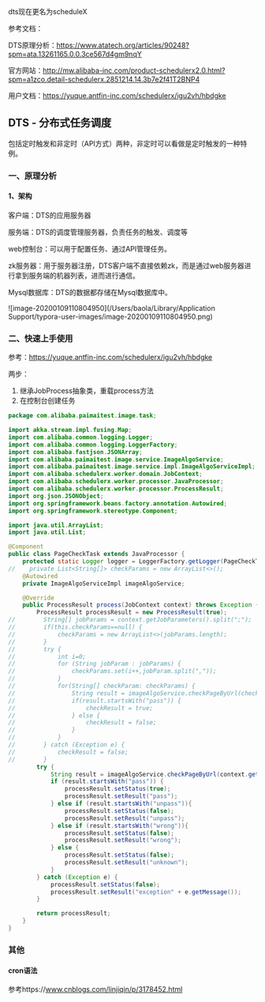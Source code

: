 dts现在更名为scheduleX

参考文档：

DTS原理分析：https://www.atatech.org/articles/90248?spm=ata.13261165.0.0.3ce567d4gm9nqY

官方网站：http://mw.alibaba-inc.com/product-schedulerx2.0.html?spm=a1zco.detail-schedulerx.2851214.14.3b7e2f41T2BNP4

用户文档：https://yuque.antfin-inc.com/schedulerx/igu2vh/hbdgke

## DTS - 分布式任务调度

包括定时触发和非定时（API方式）两种，非定时可以看做是定时触发的一种特例。

### 一、原理分析

#### 1、架构

客户端：DTS的应用服务器

服务端：DTS的调度管理服务器，负责任务的触发、调度等

web控制台：可以用于配置任务、通过API管理任务。

zk服务器：用于服务器注册，DTS客户端不直接依赖zk，而是通过web服务器进行拿到服务端的机器列表，进而进行通信。

Mysql数据库：DTS的数据都存储在Mysql数据库中。

![image-20200109110804950](/Users/baola/Library/Application Support/typora-user-images/image-20200109110804950.png)

### 二、快速上手使用

参考：https://yuque.antfin-inc.com/schedulerx/igu2vh/hbdgke

两步：

1. 继承JobProcess抽象类，重载process方法
2. 在控制台创建任务

```java
package com.alibaba.paimaitest.image.task;

import akka.stream.impl.fusing.Map;
import com.alibaba.common.logging.Logger;
import com.alibaba.common.logging.LoggerFactory;
import com.alibaba.fastjson.JSONArray;
import com.alibaba.paimaitest.image.service.ImageAlgoService;
import com.alibaba.paimaitest.image.service.impl.ImageAlgoServiceImpl;
import com.alibaba.schedulerx.worker.domain.JobContext;
import com.alibaba.schedulerx.worker.processor.JavaProcessor;
import com.alibaba.schedulerx.worker.processor.ProcessResult;
import org.json.JSONObject;
import org.springframework.beans.factory.annotation.Autowired;
import org.springframework.stereotype.Component;

import java.util.ArrayList;
import java.util.List;

@Component
public class PageCheckTask extends JavaProcessor {
    protected static Logger logger = LoggerFactory.getLogger(PageCheckTask.class);
//    private List<String[]> checkParams = new ArrayList<>();
    @Autowired
    private ImageAlgoServiceImpl imageAlgoService;

    @Override
    public ProcessResult process(JobContext context) throws Exception {
        ProcessResult processResult = new ProcessResult(true);
//        String[] jobParams = context.getJobParameters().split(";");
//        if(this.checkParams==null) {
//            checkParams = new ArrayList<>(jobParams.length);
//        }
//        try {
//            int i=0;
//            for (String jobParam : jobParams) {
//                checkParams.set(i++,jobParam.split(","));
//            }
//            for(String[] checkParam: checkParams) {
//                String result = imageAlgoService.checkPageByUrl(checkParam[0], checkParam[1]);
//                if(result.startsWith("pass")) {
//                    checkResult = true;
//                } else {
//                    checkResult = false;
//                }
//            }
//        } catch (Exception e) {
//            checkResult = false;
//        }
        try {
            String result = imageAlgoService.checkPageByUrl(context.getJobParameters(),"blankbox");
            if (result.startsWith("pass")) {
                processResult.setStatus(true);
                processResult.setResult("pass");
            } else if (result.startsWith("unpass")){
                processResult.setStatus(false);
                processResult.setResult("unpass");
            } else if (result.startsWith("wrong")){
                processResult.setStatus(false);
                processResult.setResult("wrong");
            } else {
                processResult.setStatus(false);
                processResult.setResult("unknown");
            }
        } catch (Exception e) {
            processResult.setStatus(false);
            processResult.setResult("exception" + e.getMessage());
        }

        return processResult;
    }
}
```

### 其他

#### cron语法

参考https://www.cnblogs.com/linjiqin/p/3178452.html